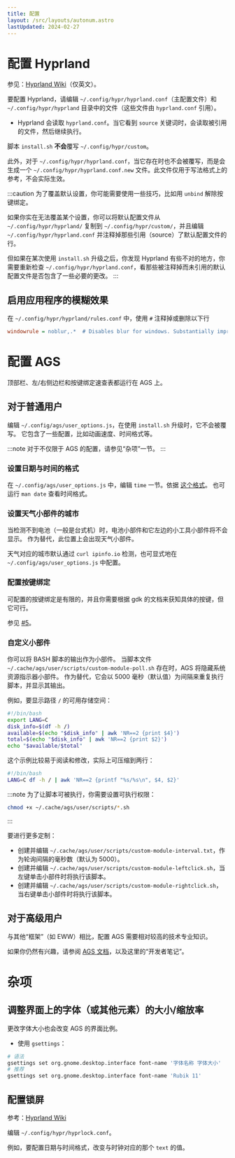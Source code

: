 ```yaml
---
title: 配置
layout: /src/layouts/autonum.astro
lastUpdated: 2024-02-27
---
```



# 配置 Hyprland
参见：[Hyprland Wiki](https://wiki.hyprland.org/)（仅英文）。

要配置 Hyprland，请编辑 `~/.config/hypr/hyprland.conf`（主配置文件）和 `~/.config/hypr/hyprland` 目录中的文件（这些文件由 `hyprland.conf` 引用）。
- Hyprland 会读取 `hyprland.conf`。当它看到 `source` 关键词时，会读取被引用的文件，然后继续执行。

脚本 `install.sh` **不会**覆写 `~/.config/hypr/custom`。

此外，对于 `~/.config/hypr/hyprland.conf`，当它存在时也不会被覆写，而是会生成一个 `~/.config/hypr/hyprland.conf.new` 文件。此文件仅用于写法格式上的参考，不会实际生效。

:::caution
为了覆盖默认设置，你可能需要使用一些技巧，比如用 `unbind` 解除按键绑定。

如果你实在无法覆盖某个设置，你可以将默认配置文件从 `~/.config/hypr/hyprland/` 复制到 `~/.config/hypr/custom/`，并且编辑 `~/.config/hypr/hyprland.conf` 并注释掉那些引用（source）了默认配置文件的行。

但如果在某次使用 `install.sh` 升级之后，你发现 Hyprland 有些不对的地方，你需要重新检查 `~/.config/hypr/hyprland.conf`，看那些被注释掉而未引用的默认配置文件是否包含了一些必要的更改。
:::

## 启用应用程序的模糊效果
在 `~/.config/hypr/hyprland/rules.conf` 中，使用 `#` 注释掉或删除以下行
```ini
windowrule = noblur,.*  # Disables blur for windows. Substantially improves performance.
```

# 配置 AGS
顶部栏、左/右侧边栏和按键绑定速查表都运行在 AGS 上。

## 对于普通用户
编辑 `~/.config/ags/user_options.js`，在使用 `install.sh` 升级时，它不会被覆写。
它包含了一些配置，比如动画速度、时间格式等。

:::note
对于不仅限于 AGS 的配置，请参见“杂项”一节。
:::
### 设置日期与时间的格式
在 `~/.config/ags/user_options.js` 中，编辑 `time` 一节。依据 [这个格式](https://docs.gtk.org/glib/method.DateTime.format.html)。
也可运行 `man date` 查看时间格式。

### 设置天气小部件的城市
当检测不到电池（一般是台式机）时，电池小部件和它左边的小工具小部件将不会显示。
作为替代，此位置上会出现天气小部件。

天气对应的城市默认通过 `curl ipinfo.io` 检测，也可显式地在 `~/.config/ags/user_options.js` 中配置。

### 配置按键绑定
可配置的按键绑定是有限的，并且你需要根据 gdk 的文档来获知具体的按键，但它可行。

参见 [#5](https://github.com/s0mesh1t/dots-hyprland-wiki/issues/5)。

### 自定义小部件
你可以将 BASH 脚本的输出作为小部件。
当脚本文件 `~/.cache/ags/user/scripts/custom-module-poll.sh` 存在时，AGS 将隐藏系统资源指示器小部件。
作为替代，它会以 5000 毫秒（默认值）为间隔来重复执行脚本，并显示其输出。

例如，要显示路径 `/` 的可用存储空间：
```bash title="~/.cache/ags/user/scripts/custom-module-poll.sh"
#!/bin/bash
export LANG=C
disk_info=$(df -h /)
available=$(echo "$disk_info" | awk 'NR==2 {print $4}')
total=$(echo "$disk_info" | awk 'NR==2 {print $2}')
echo "$available/$total"
```
这个示例比较易于阅读和修改，实际上可压缩到两行：
```bash title="~/.cache/ags/user/scripts/custom-module-poll.sh"
#!/bin/bash
LANG=C df -h / | awk 'NR==2 {printf "%s/%s\n", $4, $2}'
```
:::note
为了让脚本可被执行，你需要设置可执行权限：
```bash
chmod +x ~/.cache/ags/user/scripts/*.sh
```
:::

要进行更多定制：
- 创建并编辑 `~/.cache/ags/user/scripts/custom-module-interval.txt`，作为轮询间隔的毫秒数（默认为 5000）。
- 创建并编辑 `~/.cache/ags/user/scripts/custom-module-leftclick.sh`，当左键单击小部件时将执行该脚本。
- 创建并编辑 `~/.cache/ags/user/scripts/custom-module-rightclick.sh`，当右键单击小部件时将执行该脚本。

## 对于高级用户
与其他“框架”（如 EWW）相比，配置 AGS 需要相对较高的技术专业知识。

如果你仍然有兴趣，请参阅 [AGS 文档](https://aylur.github.io/ags-docs)，以及这里的“开发者笔记”。

# 杂项
## 调整界面上的字体（或其他元素）的大小/缩放率
更改字体大小也会改变 AGS 的界面比例。

- 使用 `gsettings`：
```bash
# 语法
gsettings set org.gnome.desktop.interface font-name '字体名称 字体大小'
# 推荐
gsettings set org.gnome.desktop.interface font-name 'Rubik 11'
```

## 配置锁屏

参考：[Hyprland Wiki](https://wiki.hyprland.org/Hypr-Ecosystem/hyprlock/)

编辑 `~/.config/hypr/hyprlock.conf`。

例如，要配置日期与时间格式，改变与时钟对应的那个 `text` 的值。

